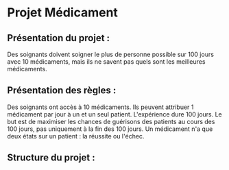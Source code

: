 # Projet Médicament

## Présentation du projet :
Des soignants doivent soigner le plus de personne possible sur 100 jours avec 10 médicaments, mais ils ne savent pas quels sont les meilleures médicaments.

## Présentation des règles :
Des soignants ont accès à 10 médicaments.
Ils peuvent attribuer 1 médicament par jour à un et un seul patient.
L'expérience dure 100 jours.
Le but est de maximiser les chances de guérisons des patients au cours des 100 jours, pas uniquement à la fin des 100 jours.
Un médicament n'a que deux états sur un patient : la réussite ou l'échec.

## Structure du projet :

